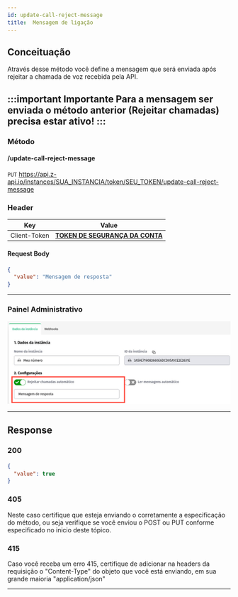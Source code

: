```yaml
---
id: update-call-reject-message
title:  Mensagem de ligação
---
```


## Conceituação

Através desse método você define a mensagem que será enviada após rejeitar a chamada de voz recebida pela API.

:::important Importante
Para a mensagem ser enviada o método anterior (Rejeitar chamadas) precisa estar ativo!
:::
---
### Método

#### /update-call-reject-message

`PUT` https://api.z-api.io/instances/SUA_INSTANCIA/token/SEU_TOKEN/update-call-reject-message

### Header

|      Key       |            Value            |
| :------------: |     :-----------------:     |
|  Client-Token  | **[TOKEN DE SEGURANÇA DA CONTA](https://developer.z-api.io/security/client-token)** |

#### Request Body

```json
{
  "value": "Mensagem de resposta"
}
```

---

### Painel Administrativo

![img](../../img/call-reject-message.jpeg)

---

## Response

### 200

```json
{
  "value": true
}
```

### 405

Neste caso certifique que esteja enviando o corretamente a especificação do método, ou seja verifique se você enviou o POST ou PUT conforme especificado no inicio deste tópico.

### 415

Caso você receba um erro 415, certifique de adicionar na headers da requisição o "Content-Type" do objeto que você está enviando, em sua grande maioria "application/json"

---